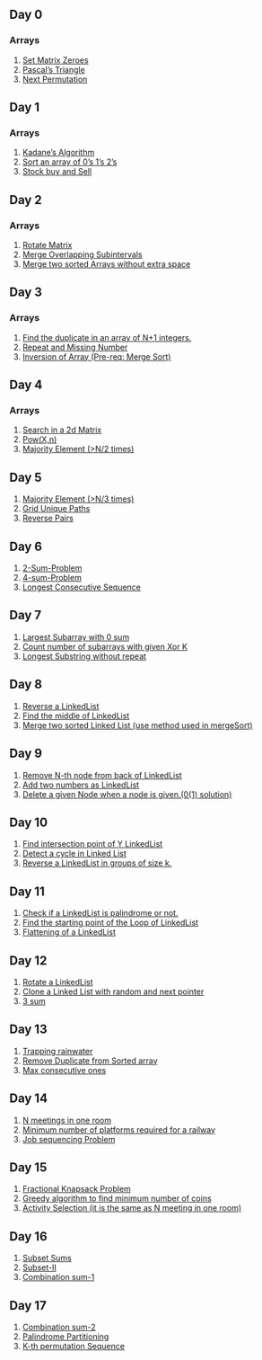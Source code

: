 
## Day 0
### Arrays
1. [Set Matrix Zeroes](https://leetcode.com/problems/set-matrix-zeroes/)
2. [Pascal’s Triangle](https://takeuforward.org/data-structure/program-to-generate-pascals-triangle/)
3. [Next Permutation](https://leetcode.com/problems/next-permutation/)

## Day 1
### Arrays
1. [Kadane’s Algorithm](https://leetcode.com/problems/maximum-subarray/)
2. [Sort an array of 0’s 1’s 2’s](https://leetcode.com/problems/sort-colors/)
3. [Stock buy and Sell](https://leetcode.com/problems/best-time-to-buy-and-sell-stock/)

## Day 2
### Arrays
1. [Rotate Matrix](https://leetcode.com/problems/rotate-image/)
2. [Merge Overlapping Subintervals](https://leetcode.com/problems/merge-intervals/)
3. [Merge two sorted Arrays without extra space](https://leetcode.com/problems/merge-sorted-array/)

## Day 3
### Arrays
1. [Find the duplicate in an array of N+1 integers.]()
2. [Repeat and Missing Number]()
3. [Inversion of Array (Pre-req: Merge Sort)]()

## Day 4
### Arrays
1. [Search in a 2d Matrix]()
2. [Pow(X,n)]()
3. [Majority Element (>N/2 times)]()

## Day 5
1. [Majority Element (>N/3 times)]()
2. [Grid Unique Paths]()
3. [Reverse Pairs]()

## Day 6
1. [2-Sum-Problem]()
2. [4-sum-Problem]()
3. [Longest Consecutive Sequence]()

## Day 7
1. [Largest Subarray with 0 sum]()
2. [Count number of subarrays with given Xor K]()
3. [Longest Substring without repeat]()

## Day 8
1. [Reverse a LinkedList]()
2. [Find the middle of LinkedList]()
3. [Merge two sorted Linked List (use method used in mergeSort)]()

## Day 9
1. [Remove N-th node from back of LinkedList]()
2. [Add two numbers as LinkedList]()
3. [Delete a given Node when a node is given.(0(1) solution)]()

## Day 10
1. [Find intersection point of Y LinkedList]()
2. [Detect a cycle in Linked List]()
3. [Reverse a LinkedList in groups of size k.]()

## Day 11
1. [Check if a LinkedList is palindrome or not.]()
2. [Find the starting point of the Loop of LinkedList]()
3. [Flattening of a LinkedList]()

## Day 12
1. [Rotate a LinkedList]()
2. [Clone a Linked List with random and next pointer]()
3. [3 sum]()

## Day 13
1. [Trapping rainwater]()
2. [Remove Duplicate from Sorted array]()
3. [Max consecutive ones]()

## Day 14
1. [N meetings in one room]()
2. [Minimum number of platforms required for a railway]()
3. [Job sequencing Problem]()

## Day 15
1. [Fractional Knapsack Problem]()
2. [Greedy algorithm to find minimum number of coins]()
3. [Activity Selection (it is the same as N meeting in one room)]()

## Day 16
1. [Subset Sums]()
2. [Subset-II]()
3. [Combination sum-1]()

## Day 17
1. [Combination sum-2]()
2. [Palindrome Partitioning]()
3. [K-th permutation Sequence]()

